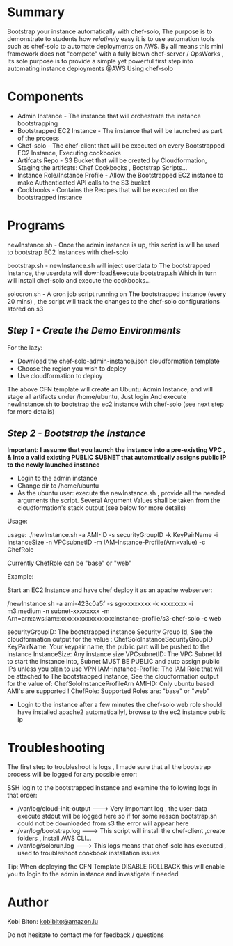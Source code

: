 Summary
=======
Bootstrap your instance automatically with chef-solo, The purpose is to demonstrate to students how *relatively* easy it is to use automation tools such as chef-solo to automate deployments on AWS.
By all means this mini framework does not "compete" with a fully blown chef-server / OpsWorks , Its sole purpose is to provide a simple yet powerful first step into automating instance deployments @AWS Using chef-solo


Components
==========

* Admin Instance - The instance that will orchestrate the instance bootstrapping
* Bootstrapped EC2 Instance - The instance that will be launched as part of the process
* Chef-solo - The chef-client that will be executed on every Bootstrapped EC2 Instance, Executing cookbooks
* Artifcats Repo - S3 Bucket that will be created by Cloudformation, Staging the artifcats: Chef Cookbooks , Bootstrap Scripts...
* Instance Role/Instance Profile - Allow the Bootstrapped EC2 instance to make Authenticated API calls to the S3 bucket 
* Cookbooks - Contains the Recipes that will be executed on the bootstrapped instance


Programs
========

newInstance.sh - Once the admin instance is up, this script is will be used to bootstrap EC2 Instances with chef-solo

bootstrap.sh - newInstance.sh will inject userdata to The bootstrapped Instance, the userdata will download&execute bootstrap.sh
               Which in turn will install chef-solo and execute the cookbooks...

solocron.sh - A cron job script running on The bootstrapped instance (every 20 mins) , the script will track the changes to the chef-solo
              configurations stored on s3

*Step 1 - Create the Demo Environments*
---------------------------------------

For the lazy:

- Download the chef-solo-admin-instance.json cloudformation template
- Choose the region you wish to deploy 
- Use cloudformation to deploy

The above CFN template will create an Ubuntu Admin Instance, and will stage all artifacts under /home/ubuntu, Just login
And execute newInstance.sh to bootstrap the ec2 instance with chef-solo (see next step for more details)


*Step 2 - Bootstrap the Instance*
---------------------------------

****Important: I assume that you launch the instance into a pre-existing VPC , & Into a valid existing PUBLIC SUBNET that automatically assigns public IP
               to the newly launched instance****

- Login to the admin instance
- Change dir to /home/ubuntu
- As the ubuntu user: execute the newInstance.sh , provide all the needed arguments the script.
  Several Argument Values shall be taken from the cloudformation's stack output (see below for more details)

Usage:

usage: ./newInstance.sh -a AMI-ID -s securityGroupID -k KeyPairName -i InstanceSize -n VPCsubnetID -m IAM-Instance-Profile(Arn=value) -c ChefRole

Currently ChefRole can be "base" or "web"

Example:

Start an EC2 Instance and have chef deploy it as an apache webserver:

 /newInstance.sh -a ami-423c0a5f -s sg-xxxxxxxx -k xxxxxxxx -i m3.medium -n subnet-xxxxxxxx -m Arn=arn:aws:iam::xxxxxxxxxxxxxxxx:instance-profile/s3-chef-solo -c web
 
 securityGroupID: The bootstrapped instance Security Group Id, See the cloudformation output for the value : ChefSoloInstanceSecurityGroupID
 KeyPairName: Your keypair name, the public part will be pushed to the instance
 InstanceSize: Any instance size
 VPCsubnetID: The VPC Subnet Id to start the instance into, Subnet MUST BE PUBLIC and auto assign public IPs unless you plan to use VPN
 IAM-Instance-Profile: The IAM Role that will be attached to The bootstrapped instance, See the cloudformation output for the value of: ChefSoloInstanceProfileArn
 AMI-ID:  Only ubuntu based AMI's are supported !
 ChefRole: Supported Roles are:  "base" or "web"

- Login to the instance after a few minutes the chef-solo web role should have installed apache2 automatically!, browse to the ec2 instance public ip

Troubleshooting
===============

 The first step to troubleshoot is logs , I made sure that all the bootstrap process will be logged for any possible error:
 
 SSH login to the bootstrapped instance and examine the following logs in that order:
   
 - /var/log/cloud-init-output ---> Very important log , the user-data execute stdout will be logged here so if for some reason
   bootstrap.sh could not be downloaded from s3 the error will appear here
 - /var/log/bootstrap.log ---> This script will install the chef-client ,create folders  , install AWS CLI...
 - /var/log/solorun.log ---> This logs means that chef-solo has executed , used to troubleshoot cookbook installation issues
 
 Tip: When deploying the CFN Template DISABLE ROLLBACK this will enable you to login to the admin instance and investigate if needed

Author
======

Kobi Biton:  kobibito@amazon.lu

Do not hesitate to contact me for feedback / questions


